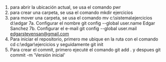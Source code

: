 1. para abrir la ubicación actual, se usa el comando pwr 
2. para crear una carpeta, se usa el comando mkdir ejercicios
3. para mover una carpeta, se usa el comando mv c:\sistema\ejercicios d:\edgar
7a. Configurar el nombre git config --global user.name Edgar Sanchez
7b. Configurar el e-mail git config --global user.mail edgarstevensan@gmail.com
8. Para iniciar el repositorio, primero me ubique en la ruta con el comando cd c:\edgar\ejercicios y seguidamente  git init
9. Para crear el commit, primero ejecuté el comando git add . y despues git commit -m 'Versión inicial'